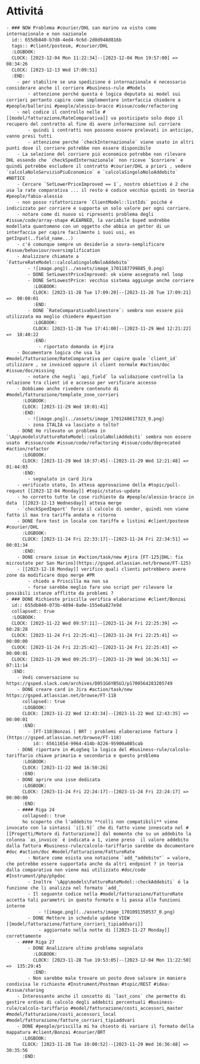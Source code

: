 # Attivitá
	- ### NOW Problema #courier/DHL san marino va visto come internazionale e non nazionale
	  id:: 655db840-b7d8-4ed4-9c6d-2d0d948d816b
	  tags:: #client/postesm, #courier/DHL
	  :LOGBOOK:
	  CLOCK: [2023-12-04 Mon 11:22:34]--[2023-12-04 Mon 19:57:00] =>  08:34:26
	  CLOCK: [2023-12-13 Wed 17:09:51]
	  :END:
		- per stabilire se una spedizione é internazionale é necessario considerare anche il corriere #business-rule #Models
			- attenzione perché questa é logica deputata ai model sui corrieri pertanto capire come implementare interfaccia chiedere a #people/ballerini #people/alessio-bracco #issue/code/refactoring
		- nel codice il controllo nelle #[[model/fatturazione/RateComparativa]] va posticipato solo dopo il recupero del contratto al fine di avere informazione sul corriere
			- quindi i contratti non possono essere prelevati in anticipo, vanno presi tutti
			- attenzione perché `checkInternazionale` viene usato in altri punti dove il corriere potrebbe non essere disponibile
		- La selezione del corriere piú economico potrebbe non rilevare DHL essendo che `checkSpedInternazionale` non riceve `$corriere` e quindi potrebbe escludere il contratto #courier/DHL a priori , vedere `calcolaNoloServizioPiuEconomico` e `calcolaSingoloNoloAddebito` #NOTICE
		- Cercare `SetLowerPriceImproved == 1`, nostro obiettivo é 2 che usa la rate comparativa ... il resto é codice vecchio quindi in teoria #people/fabio-alessio
		- non posso rifattorizzare `ClientModel::listIds` poiché é indicizzato per corriere e supporta un solo valore per ogni corriere.
		- notare come di nuovo si ripresenti problema degli #issue/code/array-shape #LEARNED, la variabile $sped andrebbe modellata quantomeno con un oggetto che abbia un getter di un interfaccia per capire facilmente i suoi usi, es getInput(..field_name...)
		- c'é comunque sempre un desiderio a sovra-semplificare #issue/behaviour/oversimplification
		- Analizzare chiamate a `FattureRateModel::calcolaSingoloNoloAddebito`
			- ![image.png](../assets/image_1701187799885_0.png)
			- DONE SetLowestPriceImproved: ok viene assegnato nel loop
			- DONE SetLowestPrice: vecchio sistema aggiunge anche corriere
			  :LOGBOOK:
			  CLOCK: [2023-11-28 Tue 17:09:20]--[2023-11-28 Tue 17:09:21] =>  00:00:01
			  :END:
			- DONE `RateComparativaOnlinestore`: sembra non essere piú utilizzata ma meglio chiedere #question
			  :LOGBOOK:
			  CLOCK: [2023-11-28 Tue 17:41:00]--[2023-11-29 Wed 12:21:22] =>  18:40:22
			  :END:
				- riportato domanda in #jira
		- Documentare logica che usa la #model/fatturazione/RateComparativa per capire quale `client_id` utilizzare , se invoiced oppure il client normale #action/doc #issue/doc/missing
			- notare che negli `api_field` la validazione controlla la relazione tra client id e accesso per verificare accesso
		- Dobbiamo anche rivedere contenuto di #model/fatturazione/template_zone_corrieri
		  :LOGBOOK:
		  CLOCK: [2023-11-29 Wed 10:01:41]
		  :END:
			- ![image.png](../assets/image_1701248617323_0.png)
			- zona ITALIA va lasciato o tolto?
		- DONE Ho rilevato un problema in `\App\models\FattureRateModel::calcolaNoliAddebiti` sembra non essere usato  #issue/code #issue/code/refactoring #issue/code/deprecated #action/refactor
		  :LOGBOOK:
		  CLOCK: [2023-11-29 Wed 10:37:45]--[2023-11-29 Wed 12:21:48] =>  01:44:03
		  :END:
			- segnalato in card Jira
		- verificato stato, In attesa approvazione della #topic/pull-request [[2023-12-04 Monday]] #topic/status-update
		- ho corretto tutte le cose richieste da #people/alessio-bracco in data  [[2023-12-13 Wednesday]] attesa merge
		- `checkSpedImport` forza il calcolo di sender, quindi non viene fatto il max tra tariffa andata e ritorno
		- DONE fare test in locale con tariffe e listini #client/postesm #courier/DHL
		  :LOGBOOK:
		  CLOCK: [2023-11-24 Fri 22:33:17]--[2023-11-24 Fri 22:34:51] =>  00:01:34
		  :END:
		- DONE creare issue in #action/task/new #jira [FT-125|DHL: fix microstate per San Marino](https://gsped.atlassian.net/browse/FT-125)
		- [[2023-12-18 Monday]] verifico quali clienti potrebbero avere zone da modificare dopo merge #PR
			- chiedo a Priscilla ma non sa
			- forse sarebbe meglio fare uno script per rilevare le possibili istanze afflitte da problemi ?
	- ### DONE Richieste priscilla verifica elaborazione #client/Bonzai
	  id:: 655db840-073b-4894-8a0e-155e6a827e9d
	  collapsed:: true
	  :LOGBOOK:
	  CLOCK: [2023-11-22 Wed 09:57:11]--[2023-11-24 Fri 22:25:39] =>  60:28:28
	  CLOCK: [2023-11-24 Fri 22:25:41]--[2023-11-24 Fri 22:25:41] =>  00:00:00
	  CLOCK: [2023-11-24 Fri 22:25:42]--[2023-11-24 Fri 22:25:43] =>  00:00:01
	  CLOCK: [2023-11-29 Wed 09:25:37]--[2023-11-29 Wed 16:36:51] =>  07:11:14
	  :END:
		- Vedi conversazione su https://gsped.slack.com/archives/D051G6YB5UJ/p1700564283205749
		- DONE creare card in Jira #action/task/new https://gsped.atlassian.net/browse/FT-118
		  collapsed:: true
		  :LOGBOOK:
		  CLOCK: [2023-11-22 Wed 12:43:34]--[2023-11-22 Wed 12:43:35] =>  00:00:01
		  :END:
			- [FT-118|Bonzai | BRT : problemi elaborazione fattura ](https://gsped.atlassian.net/browse/FT-118)
			  id:: 65611654-9964-414b-8226-95900a085cab
		- DONE riportare in #LogSeq la logica del #business-rule/calcolo-tariffario chiave primaria e secondaria e questo problema
		  :LOGBOOK:
		  CLOCK: [2023-11-22 Wed 16:50:26]
		  :END:
		- DONE aprire una isse dedicata
		  :LOGBOOK:
		  CLOCK: [2023-11-24 Fri 22:24:17]--[2023-11-24 Fri 22:24:17] =>  00:00:00
		  :END:
		- #### Riga 24
		  collapsed:: true
		  ho scoperto che l'addebito **colli non compatibili** viene invocato con la sintassi `i[1.9]` che di fatto viene innescata nel #[[Progetti/Motore di Fatturazione]] dal momento che su un addebito la colonna `as_invoice` é indicata a 1, viene preso  il valore addebito dalla fattura #business-rule/calcolo-tariffario sarebbe da documentare #doc #action/doc #model/fatturazione/FattureRate
			- Notare come esista una notazione `add_"addebito"` = valore, che potrebbe essere supportata anche da altri endpoint ? in teoria dalla comparativa non viene mai utilizzato #doc/code #Instrument/php/phpdoc
			- Inoltre `\App\models\FattureRateModel::checkAddebiti` é la funzione che li analizza nel formato `add_`
			- Il seguente codice nella #model/fatturazione/FattureRate accetta tali parametri in questo formato e li passa alle funzioni interne
				- ![image.png](../assets/image_1701091350537_0.png)
			- DONE Mettere in schedule update VIEW [[model/fatturazione/fatture_corrieri_tipiaddvari]]
				- aggiornato nella notte di [[2023-11-27 Monday]] correttamente
		- #### Riga 27
			- DONE Analizzare ultimo problema segnalato
			  :LOGBOOK:
			  CLOCK: [2023-11-28 Tue 19:53:05]--[2023-12-04 Mon 11:22:50] =>  135:29:45
			  :END:
			- Non sarebbe male trovare un posto dove salvare in maniera condivisa le richieste #Instrument/Postman #topic/REST #idea💡 #issue/sharing
		- Interessante anche il concetto di `last_cons` che permette di gestire ordine di calcolo degli addebiti percentuali #business-rule/calcolo-tariffario #model/fatturazione/costi_accessori_master #model/fatturazione/costi_accessori_local #model/fatturazione/fatture_corrieri_tipiaddvari
		- DONE #people/priscilla mi ha chiesto di variare il formato della mappatura #client/Bonzai #courier/BRT
		  :LOGBOOK:
		  CLOCK: [2023-11-28 Tue 10:00:52]--[2023-11-29 Wed 16:36:48] =>  30:35:56
		  :END: